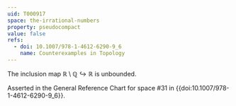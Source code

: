 ```yaml
---
uid: T000917
space: the-irrational-numbers
property: pseudocompact
value: false
refs:
  - doi: 10.1007/978-1-4612-6290-9_6
    name: Counterexamples in Topology
---
```

The inclusion map $\mathbb{R}\setminus\mathbb{Q} \hookrightarrow \mathbb{R}$ is unbounded.

Asserted in the General Reference Chart for space #31 in
{{doi:10.1007/978-1-4612-6290-9_6}}.
